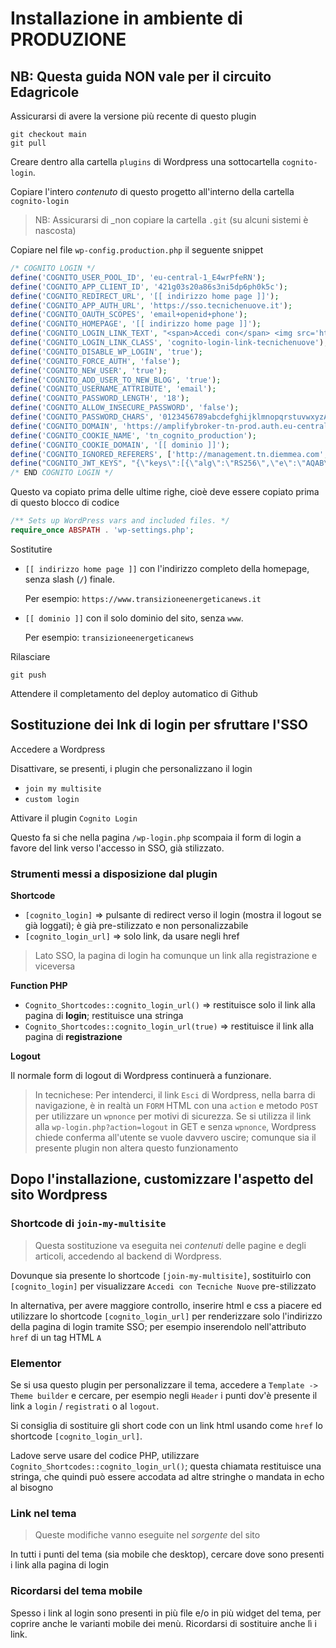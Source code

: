 # Installazione in ambiente di PRODUZIONE

## NB: Questa guida NON vale per il circuito Edagricole

Assicurarsi di avere la versione più recente di questo plugin

    git checkout main
    git pull

Creare dentro alla cartella `plugins` di Wordpress una sottocartella `cognito-login`.

Copiare l'intero _contenuto_ di questo progetto all'interno della cartella `cognito-login`

> NB: Assicurarsi di \_non copiare la cartella `.git` (su alcuni sistemi è nascosta)

Copiare nel file `wp-config.production.php` il seguente snippet

```php
/* COGNITO LOGIN */
define('COGNITO_USER_POOL_ID', 'eu-central-1_E4wrPfeRN');
define('COGNITO_APP_CLIENT_ID', '421g03s20a86s3ni5dp6ph0k5c');
define('COGNITO_REDIRECT_URL', '[[ indirizzo home page ]]');
define('COGNITO_APP_AUTH_URL', 'https://sso.tecnichenuove.it');
define('COGNITO_OAUTH_SCOPES', 'email+openid+phone');
define('COGNITO_HOMEPAGE', '[[ indirizzo home page ]]');
define('COGNITO_LOGIN_LINK_TEXT', "<span>Accedi con</span> <img src='https://static.tecnichenuove.it/common/gruppo_tn.webp'/>");
define('COGNITO_LOGIN_LINK_CLASS', 'cognito-login-link-tecnichenuove');
define('COGNITO_DISABLE_WP_LOGIN', 'true');
define('COGNITO_FORCE_AUTH', 'false');
define('COGNITO_NEW_USER', 'true');
define('COGNITO_ADD_USER_TO_NEW_BLOG', 'true');
define('COGNITO_USERNAME_ATTRIBUTE', 'email');
define('COGNITO_PASSWORD_LENGTH', '18');
define('COGNITO_ALLOW_INSECURE_PASSWORD', 'false');
define('COGNITO_PASSWORD_CHARS', '0123456789abcdefghijklmnopqrstuvwxyzABCDEFGHIJKLMNOPQRSTUVWXYZ!$%&?^-_');
define('COGNITO_DOMAIN', 'https://amplifybroker-tn-prod.auth.eu-central-1.amazoncognito.com');
define('COGNITO_COOKIE_NAME', 'tn_cognito_production');
define('COGNITO_COOKIE_DOMAIN', '[[ dominio ]]');
define('COGNITO_IGNORED_REFERERS', ['http://management.tn.diemmea.com', 'http://18.192.100.203']);
define("COGNITO_JWT_KEYS", "{\"keys\":[{\"alg\":\"RS256\",\"e\":\"AQAB\",\"kid\":\"y51RK2j+\/MZpdY0twanXnyY\/e6D2SYqyBdAWHzIlRRI=\",\"kty\":\"RSA\",\"n\":\"wiLI8ktBIa9wyb7NBROLBAOFxc8D0md--SEQW8SFlaxwuScPrlnj5DRqfiJB2-njVyPOHvHZTQbm5bAatEKZueYp9O4wznYbpu3kSYP2Brsi8MGFovOSIUqr-fuSj6eD6qkeb9w0QkuLdbeROD6mFXEgR3dAiaNdrBzpvuYc7alm-o_CYhnoNb9Pe4KSwaDvID-CgqpAjnKwInFzyvLBkMgkYysX53tznJ-KPbUl4GjdXT5yQOKOdrF68QOwOPFw4WlH_QEYuTG4JgRU3_1lwGrEZAA5CdHmdQ1GBBzMpGWkN18aqLpaQocb3B1ArI5C9W4tmN3kZc4a4EuiHf9izQ\",\"use\":\"sig\"},{\"alg\":\"RS256\",\"e\":\"AQAB\",\"kid\":\"+9yh+OXZry9RPWQsL\/b6NzpxPI+yRQQxfPzewCo\/M0E=\",\"kty\":\"RSA\",\"n\":\"zHVVeNJrqeKTzqZ6v4rFXjcFdXg84vnNrR2ena0KkwLau0PD9MV4re0cGQ2DGDC5n2ZcffotGa3CQXigw1poQ04AEv_w1z7hEn2VWDo10AXcjct8SMkwifdcbMoWmj6d_oUlS4HNajndx2xoXfBb8pOmMea5N7-OZss4binAqZwdCm3L3ku9cjwBZNhSyw_Cm83V2RBZEOchJgbPAEt21F3rY1cl0mW5CA6mdvgUI6EmYRS-xPjfS1NBfzP7UGPxpmEmnrgWIe9Y9kgcnNixKyTQ5Fj8I7v3iDdbXRr0QNLor4nvf7-b_fD9UPyvWl7-HxYxpM3M4-aS0lkQGgU7_Q\",\"use\":\"sig\"}]}");
/* END COGNITO LOGIN */
```

Questo va copiato prima delle ultime righe, cioè deve essere copiato prima di questo blocco di codice

```php
/** Sets up WordPress vars and included files. */
require_once ABSPATH . 'wp-settings.php';
```

Sostitutire

- `[[ indirizzo home page ]]` con l'indirizzo completo della homepage, senza slash (`/`) finale.

  Per esempio: `https://www.transizioneenergeticanews.it`

- `[[ dominio ]]` con il solo dominio del sito, senza `www`.

  Per esempio: `transizioneenergeticanews`

Rilasciare

    git push

Attendere il completamento del deploy automatico di Github

## Sostituzione dei lnk di login per sfruttare l'SSO

Accedere a Wordpress

Disattivare, se presenti, i plugin che personalizzano il login

- `join my multisite`
- `custom login`

Attivare il plugin `Cognito Login`

Questo fa si che nella pagina `/wp-login.php` scompaia il form di login a favore del link verso l'accesso in SSO, già stilizzato.

### Strumenti messi a disposizione dal plugin

**Shortcode**

- `[cognito_login]` => pulsante di redirect verso il login (mostra il logout se già loggati); è già pre-stilizzato e non personalizzabile
- `[cognito_login_url]` => solo link, da usare negli href

> Lato SSO, la pagina di login ha comunque un link alla registrazione e viceversa

**Function PHP**

- `Cognito_Shortcodes::cognito_login_url()` => restituisce solo il link alla pagina di **login**; restituisce una stringa
- `Cognito_Shortcodes::cognito_login_url(true)` => restituisce il link alla pagina di **registrazione**  

**Logout**

Il normale form di logout di Wordpress continuerà a funzionare. 

> In tecnichese: Per intenderci, il link `Esci` di Wordpress, nella barra di 
navigazione, è in realtà
un `FORM` HTML con una `action` e metodo `POST` per utilizzare un `wpnonce` per
motivi di sicurezza. 
> Se si utilizza il link alla `wp-login.php?action=logout` in GET e senza `wpnonce`, 
Wordpress chiede conferma all'utente se vuole davvero uscire; comunque sia
il presente plugin non altera questo funzionamento

## Dopo l'installazione, customizzare l'aspetto del sito Wordpress

### Shortcode di `join-my-multisite`

> Questa sostituzione va eseguita nei _contenuti_ delle pagine e degli articoli,
> accedendo al backend di Wordpress.

Dovunque sia presente lo shortcode `[join-my-multisite]`, sostituirlo con `[cognito_login]`
per visualizzare `Accedi con Tecniche Nuove` pre-stilizzato

In alternativa, per avere maggiore controllo, inserire html e css a piacere ed utilizzare
lo shortcode `[cognito_login_url]` per renderizzare solo l'indirizzo della pagina di
login tramite SSO; per esempio inserendolo nell'attributo `href` di un tag HTML `A`

### Elementor

Se si usa questo plugin per personalizzare il tema, accedere a `Template -> Theme builder` e cercare, per esempio negli `Header` i punti dov'è presente il link a `login` / `registrati` o al `logout`.

Si consiglia di sostituire gli short code con un link html usando come `href` lo shortcode `[cognito_login_url]`.

Ladove serve usare del codice PHP, utilizzare `Cognito_Shortcodes::cognito_login_url()`; questa chiamata restituisce una stringa, che quindi può essere accodata ad altre stringhe o mandata in echo al bisogno

### Link nel tema

> Queste modifiche vanno eseguite nel _sorgente_ del sito

In tutti i punti del tema (sia mobile che desktop), cercare dove sono presenti i link alla
pagina di login

### Ricordarsi del tema mobile

Spesso i link al login sono presenti in più file e/o in più widget del tema, per coprire anche le varianti mobile dei menù. Ricordarsi di sostituire anche lì i link.
